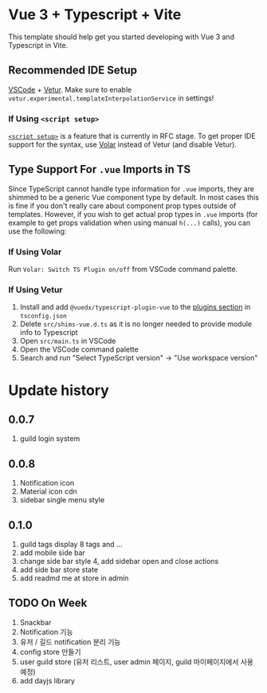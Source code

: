 # Vue 3 + Typescript + Vite

This template should help get you started developing with Vue 3 and Typescript in Vite.

## Recommended IDE Setup

[VSCode](https://code.visualstudio.com/) + [Vetur](https://marketplace.visualstudio.com/items?itemName=octref.vetur). Make sure to enable `vetur.experimental.templateInterpolationService` in settings!

### If Using `<script setup>`

[`<script setup>`](https://github.com/vuejs/rfcs/pull/227) is a feature that is currently in RFC stage. To get proper IDE support for the syntax, use [Volar](https://marketplace.visualstudio.com/items?itemName=johnsoncodehk.volar) instead of Vetur (and disable Vetur).

## Type Support For `.vue` Imports in TS

Since TypeScript cannot handle type information for `.vue` imports, they are shimmed to be a generic Vue component type by default. In most cases this is fine if you don't really care about component prop types outside of templates. However, if you wish to get actual prop types in `.vue` imports (for example to get props validation when using manual `h(...)` calls), you can use the following:

### If Using Volar

Run `Volar: Switch TS Plugin on/off` from VSCode command palette.

### If Using Vetur

1. Install and add `@vuedx/typescript-plugin-vue` to the [plugins section](https://www.typescriptlang.org/tsconfig#plugins) in `tsconfig.json`
2. Delete `src/shims-vue.d.ts` as it is no longer needed to provide module info to Typescript
3. Open `src/main.ts` in VSCode
4. Open the VSCode command palette
5. Search and run "Select TypeScript version" -> "Use workspace version"


# Update history
## 0.0.7
1. guild login system
## 0.0.8
1. Notification icon
2. Material icon cdn
3. sidebar single menu style

## 0.1.0
1. guild tags display 8 tags and ...
2. add mobile side bar
3. change side bar style
4, add sidebar open and close actions
5. add side bar store state
6. add readmd me at store in admin

## TODO On Week
1. Snackbar
2. Notification 기능
3. 유저 / 길드 notification 분리 기능
4. config store 만들기
5. user guild store (유저 리스트, user admin 페이지, guild 마이페이지에서 사용 예정)
6. add dayjs library
